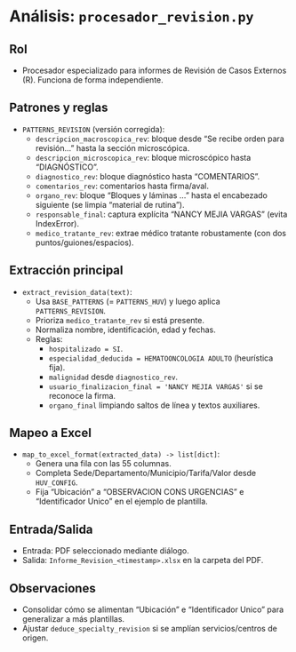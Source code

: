 # Análisis: `procesador_revision.py`

## Rol
- Procesador especializado para informes de Revisión de Casos Externos (R). Funciona de forma independiente.

## Patrones y reglas
- `PATTERNS_REVISION` (versión corregida):
  - `descripcion_macroscopica_rev`: bloque desde “Se recibe orden para revisión…” hasta la sección microscópica.
  - `descripcion_microscopica_rev`: bloque microscópico hasta “DIAGNÓSTICO”.
  - `diagnostico_rev`: bloque diagnóstico hasta “COMENTARIOS”.
  - `comentarios_rev`: comentarios hasta firma/aval.
  - `organo_rev`: bloque “Bloques y láminas …” hasta el encabezado siguiente (se limpia “material de rutina”).
  - `responsable_final`: captura explícita “NANCY MEJIA VARGAS” (evita IndexError).
  - `medico_tratante_rev`: extrae médico tratante robustamente (con dos puntos/guiones/espacios).

## Extracción principal
- `extract_revision_data(text)`:
  - Usa `BASE_PATTERNS` (= `PATTERNS_HUV`) y luego aplica `PATTERNS_REVISION`.
  - Prioriza `medico_tratante_rev` si está presente.
  - Normaliza nombre, identificación, edad y fechas.
  - Reglas:
    - `hospitalizado = SI`.
    - `especialidad_deducida = HEMATOONCOLOGIA ADULTO` (heurística fija).
    - `malignidad` desde `diagnostico_rev`.
    - `usuario_finalizacion_final = 'NANCY MEJIA VARGAS'` si se reconoce la firma.
    - `organo_final` limpiando saltos de línea y textos auxiliares.

## Mapeo a Excel
- `map_to_excel_format(extracted_data) -> list[dict]`:
  - Genera una fila con las 55 columnas.
  - Completa Sede/Departamento/Municipio/Tarifa/Valor desde `HUV_CONFIG`.
  - Fija “Ubicación” a “OBSERVACION CONS URGENCIAS” e “Identificador Unico” en el ejemplo de plantilla.

## Entrada/Salida
- Entrada: PDF seleccionado mediante diálogo.
- Salida: `Informe_Revision_<timestamp>.xlsx` en la carpeta del PDF.

## Observaciones
- Consolidar cómo se alimentan “Ubicación” e “Identificador Unico” para generalizar a más plantillas.
- Ajustar `deduce_specialty_revision` si se amplían servicios/centros de origen.
